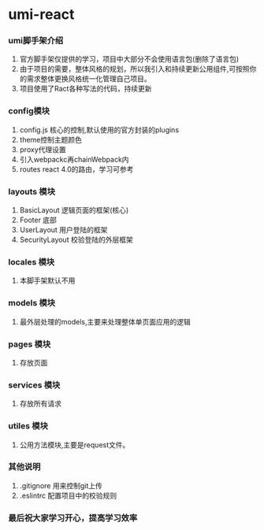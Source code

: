 # umi-react

### umi脚手架介绍
1. 官方脚手架仅提供的学习，项目中大部分不会使用语言包(删除了语言包)
2. 由于项目的需要，整体风格的规划，所以我引入和持续更新公用组件,可按照你的需求整体更换风格统一化管理自己项目。
3. 项目使用了Ract各种写法的代码，持续更新

### config模块
1. config.js 核心的控制,默认使用的官方封装的plugins
2. theme控制主题颜色
3. proxy代理设置
4. 引入webpackc再chainWebpack内
5. routes react 4.0的路由，学习可参考


### layouts 模块
1. BasicLayout 逻辑页面的框架(核心)
2. Footer 底部
3. UserLayout 用户登陆的框架
4. SecurityLayout 校验登陆的外层框架

### locales 模块
1. 本脚手架默认不用

### models 模块
1. 最外层处理的models,主要来处理整体单页面应用的逻辑

### pages 模块
1. 存放页面

### services 模块
1. 存放所有请求

### utiles 模块
1. 公用方法模块,主要是request文件。

### 其他说明
1.  .gitignore 用来控制git上传
2.  .eslintrc 配置项目中的校验规则


### 最后祝大家学习开心，提高学习效率



